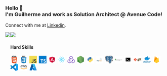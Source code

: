 ### Hello 👋<br>I'm Guilherme and work as Solution Architect @ Avenue Code! 
Connect with me at [Linkedin](https://www.linkedin.com/in/guilhermeaamaral/).
<br>

<img src="https://github-readme-stats.vercel.app/api?username=guiaamaral&show_icons=true&theme=github_dark&include_all_commits=true&count_private=true" height="150px" align="left" />
<img src="https://github-readme-stats.vercel.app/api/top-langs/?username=guiaamaral&theme=github_dark&layout=compact" height="150px"/>

#### Hard Skills
<img src="https://raw.githubusercontent.com/github/explore/main/topics/html/html.png" alt="Frontend: HTML" style="margin-right: 6px" width="24px" align="left" />
<img src="https://raw.githubusercontent.com/github/explore/main/topics/css/css.png" alt="Frontend: CSS" style="margin-right: 6px" width="24px" align="left" />
<img src="https://raw.githubusercontent.com/github/explore/main/topics/javascript/javascript.png" alt="Frontend: Javascript" style="margin-right: 6px" width="24px" align="left" />
<img src="https://raw.githubusercontent.com/github/explore/main/topics/typescript/typescript.png" alt="Frontend: Typescript" style="margin-right: 6px" width="24px" align="left" />
<img src="https://raw.githubusercontent.com/github/explore/main/topics/angular/angular.png" alt="Frontend: Angular" style="margin-right: 6px" width="24px" align="left" />
<img src="https://raw.githubusercontent.com/github/explore/main/topics/react/react.png" alt="Frontend: React" style="margin-right: 6px" width="24px" align="left" />
<img src="https://raw.githubusercontent.com/github/explore/main/topics/redux/redux.png" alt="Frontend: Redux" style="margin-right: 6px" width="24px" align="left" />
<img src="https://raw.githubusercontent.com/github/explore/main/topics/nodejs/nodejs.png" alt="Backend: NodeJS" style="margin-right: 6px" width="24px" align="left" />
<img src="https://raw.githubusercontent.com/github/explore/main/topics/python/python.png" alt="Backend: Python" style="margin-right: 6px" width="24px" align="left" />
<img src="https://raw.githubusercontent.com/github/explore/main/topics/mysql/mysql.png" alt="Database: MySQL" style="margin-right: 6px" width="24px" align="left" />
<img src="https://raw.githubusercontent.com/github/explore/main/topics/postgresql/postgresql.png" alt="Database: PostgreSQL" style="margin-right: 6px" width="24px" align="left" />
<img src="https://raw.githubusercontent.com/github/explore/main/topics/mongodb/mongodb.png" alt="Database: MongoDB" style="margin-right: 6px" width="24px" align="left" />
<img src="https://raw.githubusercontent.com/github/explore/main/topics/cli/cli.png" alt="Tools: CLI" style="margin-right: 6px" width="24px" align="left" />
<img src="https://raw.githubusercontent.com/github/explore/main/topics/git/git.png" alt="Tools: Git" style="margin-right: 6px" width="24px" align="left" />
<img src="https://raw.githubusercontent.com/github/explore/main/topics/docker/docker.png" alt="Tools: Docker" style="margin-right: 6px" width="24px" align="left" />
<img src="https://raw.githubusercontent.com/github/explore/main/topics/firebase/firebase.png" alt="Tools: Firebase" style="margin-right: 6px" width="24px" align="left" />
<img src="https://raw.githubusercontent.com/github/explore/main/topics/visual-studio-code/visual-studio-code.png" alt="Tools: VS Code" style="margin-right: 6px" width="24px" align="left" />
<img src="https://raw.githubusercontent.com/github/explore/main/topics/aws/aws.png" alt="Cloud: AWS" style="margin-right: 6px" width="24px" align="left" />
<img src="https://raw.githubusercontent.com/github/explore/main/topics/azure/azure.png" alt="Cloud: Azure" style="margin-right: 6px" width="24px" />
